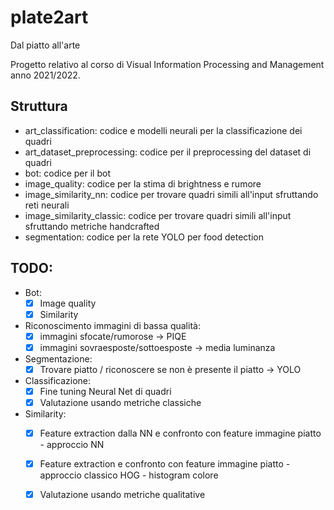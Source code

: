 # plate2art
Dal piatto all'arte

Progetto relativo al corso di Visual Information Processing and Management anno 2021/2022.

## Struttura

- art_classification: codice e modelli neurali per la classificazione dei quadri
- art_dataset_preprocessing: codice per il preprocessing del dataset di quadri
- bot: codice per il bot
- image_quality: codice per la stima di brightness e rumore
- image_similarity_nn: codice per trovare quadri simili all'input sfruttando reti neurali
- image_similarity_classic: codice per trovare quadri simili all'input sfruttando metriche handcrafted
- segmentation: codice per la rete YOLO per food detection

## TODO: 
  - Bot:
    - [x] Image quality
    - [x] Similarity
  - Riconoscimento immagini di bassa qualità:
    - [x] immagini sfocate/rumorose -> PIQE
    - [x] immagini sovraesposte/sottoesposte -> media luminanza
  - Segmentazione:
    - [x] Trovare piatto / riconoscere se non è presente il piatto -> YOLO
  - Classificazione:
	  - [x] Fine tuning Neural Net di quadri
    - [x] Valutazione usando metriche classiche
  - Similarity:
    - [x] Feature extraction dalla NN e confronto con feature immagine piatto - approccio NN
    - [x] Feature extraction e confronto con feature immagine piatto - approccio classico HOG - histogram colore
    - [x] Valutazione usando metriche qualitative 


